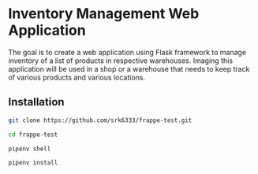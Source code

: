 # Inventory Management Web Application

The goal is to create a web application using Flask framework to manage inventory of a list of products in respective warehouses. Imaging this application will be used in a shop or a warehouse that needs to keep track of various products and various locations.

## Installation


```bash
git clone https://github.com/srk6333/frappe-test.git
```


```bash
cd frappe-test
```

```bash
pipenv shell
```

```bash
pipenv install
```
